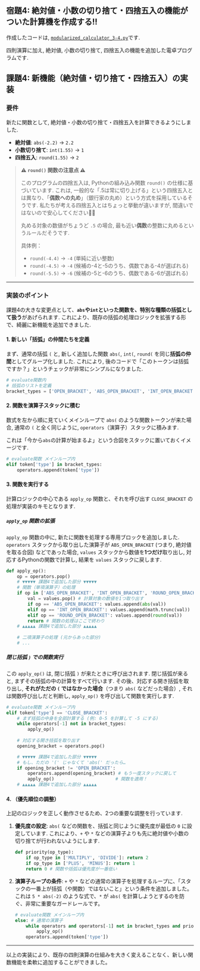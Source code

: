 ## 宿題4: 絶対値・小数の切り捨て・四捨五入の機能がついた計算機を作成する!!

作成したコードは, [`modularized_calculator_3-4.py`](modularized_calculator_3-4.py)です.


四則演算に加え, 絶対値, 小数の切り捨て, 四捨五入の機能を追加した電卓プログラムです.


## 課題4: 新機能（絶対値・切り捨て・四捨五入）の実装

### 要件

新たに関数として, 絶対値・小数の切り捨て・四捨五入を計算できるようにしました.

- **絶対値**: `abs(-2.2)` → `2.2`
- **小数切り捨て**: `int(1.55)` → `1`
- **四捨五入**: `round(1.55)` → `2`

> **⚠️ `round()` 関数の注意点 ⚠️**
> 
> このプログラムの四捨五入は, Pythonの組み込み関数 `round()` の仕様に基づいています.
> これは, 一般的な「.5は常に切り上げる」という四捨五入とは異なり、「**偶数への丸め**」（銀行家の丸め）という方式を採用しているそうです. 私たちが考える四捨五入とはちょっと挙動が違いますが, 間違いではないので安心してください😮‍💨
> 
> 丸める対象の数値がちょうど `.5` の場合, 最も近い**偶数**の整数に丸めるというルールだそうです.
> 
> 具体例：
> * `round(-4.4)` → `-4` (単純に近い整数)
> * `round(-4.5)` → `-4` (候補の-4と-5のうち、偶数である-4が選ばれる)
> * `round(-5.5)` → `-6` (候補の-5と-6のうち、偶数である-6が選ばれる)

---

### 実装のポイント

課題4の大きな変更点として、**`abs`や`int`といった関数を、特別な種類の括弧として扱う**があげられます. これにより、既存の括弧の処理ロジックを拡張する形で、綺麗に新機能を追加できました.

#### 1. 新しい「括弧」の仲間たちを定義

まず、通常の括弧 `(` と, 新しく追加した関数 `abs(`, `int(`, `round(` を同じ**括弧の仲間**としてグループ化しました. これにより, 後のコードで「このトークンは括弧ですか？」というチェックが非常にシンプルになりました.

```python
# evaluate関数内
# 括弧のリストを定義
bracket_types = ['OPEN_BRACKET', 'ABS_OPEN_BRACKET', 'INT_OPEN_BRACKET', 'ROUND_OPEN_BRACKET']
```

#### 2. 関数を演算子スタックに積む

数式を左から順に見ていくメインループで `abs(` のような関数トークンが来た場合, 通常の `(` と全く同じように, `operators`（演算子）スタックに積みます.

これは「今から`abs`の計算が始まるよ」という合図をスタックに置いておくイメージです.

```python
# evaluate関数 メインループ内
elif token['type'] in bracket_types:
    operators.append(token['type'])
```

#### 3. 関数を実行する

計算ロジックの中心である `apply_op` 関数と、それを呼び出す `CLOSE_BRACKET` の処理が実装のキモとなります.

##### `apply_op` 関数の拡張

`apply_op` 関数の中に, 新たに関数を処理する専用ブロックを追加しました. `operators` スタックから取り出した演算子が `ABS_OPEN_BRACKET` (つまり, 絶対値を取る合図) などであった場合, `values` スタックから数値を**1つだけ**取り出し, 対応するPythonの関数で計算し, 結果を `values` スタックに戻します.

```python
def apply_op():
    op = operators.pop()
    # ▼▼▼▼▼ 課題4で追加した部分 ▼▼▼▼▼
    # 関数（単項演算子）の処理
    if op in ['ABS_OPEN_BRACKET', 'INT_OPEN_BRACKET', 'ROUND_OPEN_BRACKET']:
        val = values.pop() # 計算対象の数値を1つ取り出す
        if op == 'ABS_OPEN_BRACKET': values.append(abs(val))
        elif op == 'INT_OPEN_BRACKET': values.append(math.trunc(val))
        elif op == 'ROUND_OPEN_BRACKET': values.append(round(val))
        return # 関数の処理はここで終わり
    # ▲▲▲▲▲ 課題4で追加した部分 ▲▲▲▲▲
    
    # 二項演算子の処理 (元からあった部分)
    # ...
```

##### 閉じ括弧 `)` での関数実行

この `apply_op()` は, 閉じ括弧 `)` が来たときに呼び出されます.
閉じ括弧が来ると, まずその括弧の中の計算をすべて行います. その後、対応する開き括弧を取り出し, **それがただの `(` ではなかった場合**（つまり `abs(` などだった場合）, それは関数呼び出しだと判断し, `apply_op()` を呼び出して関数を実行します.

```python
# evaluate関数 メインループ内
elif token['type'] == 'CLOSE_BRACKET':
    # まず括弧の中身を全部計算する (例: 0-5 を計算して -5 にする)
    while operators[-1] not in bracket_types:
        apply_op()
    
    # 対応する開き括弧を取り出す
    opening_bracket = operators.pop()

    # ▼▼▼▼▼ 課題4で追加した部分 ▼▼▼▼▼
    # もし、ただの '(' じゃなくて 'abs(' だったら…
    if opening_bracket != 'OPEN_BRACKET':
        operators.append(opening_bracket) # もう一度スタックに戻して
        apply_op()                       # 関数を適用！
    # ▲▲▲▲▲ 課題4で追加した部分 ▲▲▲▲▲
```

#### 4. （優先順位の調整）

上記のロジックを正しく動作させるため、2つの重要な調整を行っています.

1.  **優先度の設定**: `abs(` などの関数を、括弧と同じように優先度が最低の `0` に設定しています. これにより、`+` や `*` などの演算子よりも先に絶対値や小数の切り捨てが行われないようにします.

    ```python
    def priority(op_type):
        if op_type in ['MULTIPLY', 'DIVIDE']: return 2
        if op_type in ['PLUS', 'MINUS']: return 1
        return 0 # 関数や括弧は優先度が一番低い
    ```

2.  **演算子ループの条件**: `+` や `*` などの通常の演算子を処理するループに、「スタックの一番上が括弧（や関数）ではないこと」という条件を追加しました。これは `5 * abs(-2)` のような式で、`*` が `abs(` を計算しようとするのを防ぐ、非常に重要なガードレールです。

    ```python
    # evaluate関数 メインループ内
    else: # 通常の演算子
        while operators and operators[-1] not in bracket_types and priority(operators[-1]) >= priority(token['type']):
            apply_op()
        operators.append(token['type'])
    ```

---

以上の実装により、既存の四則演算の仕組みを大きく変えることなく、新しい関数機能を柔軟に追加することができました。